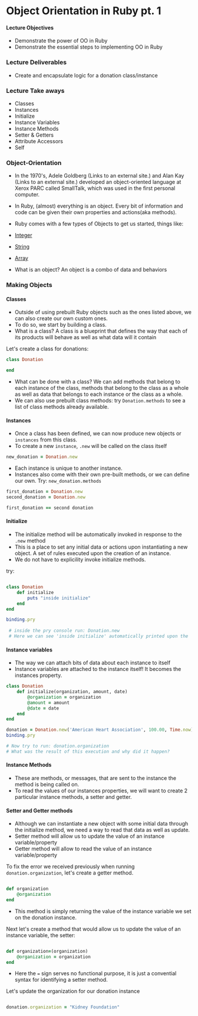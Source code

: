 # Object Orientation in Ruby pt. 1

#### Lecture Objectives

- Demonstrate the power of OO in Ruby
- Demonstrate the essential steps to implementing OO in Ruby

### Lecture Deliverables

- Create and encapsulate logic for a donation class/instance

### Lecture Take aways 

- Classes
- Instances
- Initialize
- Instance Variables
- Instance Methods
- Setter & Getters
- Attribute Accessors
- Self

### Object-Orientation

- In the 1970's, Adele Goldberg (Links to an external site.) and Alan Kay (Links to an external site.) developed an object-oriented language at Xerox PARC called SmallTalk, which was used in the first personal computer.
- In Ruby, (almost) everything is an object. Every bit of information and code can be given their own properties and actions(aka methods).
- Ruby comes with a few types of Objects to get us started, things like:
 - [Integer](https://ruby-doc.org/core-2.5.0/Integer.html)
 - [String](https://ruby-doc.org/core-3.0.2/String.html)
 - [Array](https://ruby-doc.org/core-2.7.0/Array.html)

 - What is an object? An object is a combo of data and behaviors 

 ### Making Objects

 #### Classes
 
 - Outside of using prebuilt Ruby objects such as the ones listed above, we can also create our own custom ones.
 - To do so, we start by building a class. 
 - What is a class? A class is a blueprint that defines the way that each of its products will behave as well as what data will it contain
 
 Let's create a class for donations:

```ruby
class Donation

end 
```

- What can be done with a class? We can add methods that belong to each instance of the class, methods that belong to the class as a whole as well as data that belongs to each instance or the class as a whole. 
- We can also use prebuilt class methods: try `Donation.methods` to see a list of class methods already available.

#### Instances 

- Once a class has been defined, we can now produce new objects or `instances` from this class. 
- To create a new `instance`, `.new` will be called on the class itself 

```ruby
new_donation = Donation.new
```
- Each instance is unique to another instance. 
- Instances also come with their own pre-built methods, or we can define our own. Try: `new_donation.methods`

```ruby
first_donation = Donation.new
second_donation = Donation.new

first_donation == second donation
```

#### Initialize

- The initialize method will be automatically invoked in response to the `.new` method
- This is a place to set any initial data or actions upon instantiating a new object. A set of rules executed upon the creation of an instance.
- We do not have to explicility invoke initialize methods.

try:

```ruby

class Donation 
    def initialize
        puts "inside initialize"
    end 
end 

binding.pry
 
 # inside the pry console run: Donation.new
 # Here we can see 'inside initialize' automatically printed upon the `.new` method invokation. 

```

#### Instance variables

- The way we can attach bits of data about each instance to itself
- Instance variables are attached to the instance itself! It becomes the instances property. 

```ruby
class Donation
    def initialize(organization, amount, date)
        @organization = organization
        @amount = amount
        @date = date
    end 
end 

donation = Donation.new('American Heart Association', 100.00, Time.now)
binding.pry

# Now try to run: donation.organization
# What was the result of this execution and why did it happen?
```
#### Instance Methods

- These are methods, or messages, that are sent to the instance the method is being called on. 
- To read the values of our instances properties, we will want to create 2 particular instance methods, a setter and getter. 

#### Setter and Getter methods

- Although we can instantiate a new object with some initial data through the initialize method, we need a way to read that data as well as update. 
- Setter method will allow us to update the value of an instance variable/property
- Getter method will allow to read the value of an instance variable/property 

To fix the error we received previously when running `donation.organization`, let's create a getter method.

```ruby

def organization
    @organization
end 

```

- This method is simply returning the value of the instance variable we set on the donation instance. 

Next let's create a method that would allow us to update the value of an instance variable, the setter:

```ruby

def organization=(organization)
    @organization = organization
end 

```

- Here the `=` sign serves no functional purpose, it is just a convential syntax for identifying a setter method. 

Let's update the organization for our donation instance

```ruby

donation.organization = "Kidney Foundation"

```